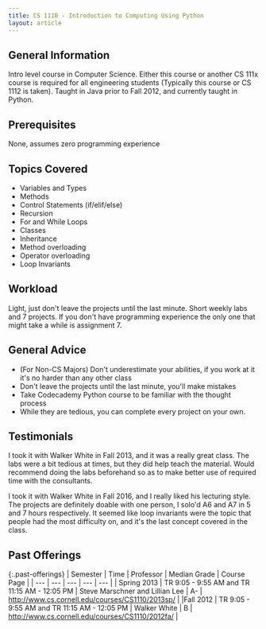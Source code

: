 ```yaml
---
title: CS 1110 - Introduction to Computing Using Python
layout: article
---
```


## General Information

Intro level course in Computer Science. Either this course or another CS 111x course is required for all engineering students (Typically this course or CS 1112 is taken). Taught in Java prior to Fall 2012, and currently taught in Python.

## Prerequisites

None, assumes zero programming experience

## Topics Covered

  - Variables and Types
  - Methods
  - Control Statements (if/elif/else)
  - Recursion
  - For and While Loops
  - Classes
  - Inheritance
  - Method overloading
  - Operator overloading
  - Loop Invariants

## Workload

Light, just don't leave the projects until the last minute.
Short weekly labs and 7 projects. If you don't have programming experience the only one that might take a while is assignment 7.

## General Advice

  - (For Non-CS Majors) Don't underestimate your abilities, if you work at it it's no harder than any other class
  - Don't leave the projects until the last minute, you'll make mistakes
  - Take Codecademy Python course to be familiar with the thought process
  - While they are tedious, you can complete every project on your own.

## Testimonials

I took it with Walker White in Fall 2013, and it was a really great class. The labs were a bit tedious at times, but they did help teach the material. Would recommend doing the labs beforehand so as to make better use of required time with the consultants.

I took it with Walker White in Fall 2016, and I really liked his lecturing style. The projects are definitely doable with one person, I solo'd A6 and A7 in 5 and 7 hours respectively. It seemed like loop invariants were the topic that people had the most difficulty on, and it's the last concept covered in the class.

## Past Offerings

{:.past-offerings}
| Semester | Time | Professor | Median Grade | Course Page |
| --- | --- | --- | --- | --- |
| Spring 2013 | TR 9:05 - 9:55 AM and TR 11:15 AM - 12:05 PM | Steve Marschner and Lillian Lee | A- | <http://www.cs.cornell.edu/courses/CS1110/2013sp/> |
|Fall 2012 | TR 9:05 - 9:55 AM and TR 11:15 AM - 12:05 PM | Walker White | B | <http://www.cs.cornell.edu/courses/CS1110/2012fa/> |
